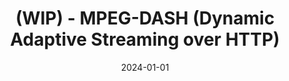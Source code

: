 ---
title: "(WIP) - MPEG-DASH (Dynamic Adaptive Streaming over HTTP)"
excerpt: ""

categories:
  - Protocol

toc: false
toc_sticky: false

date: 2024-01-01
last_modified_at: 2024-01-01
---